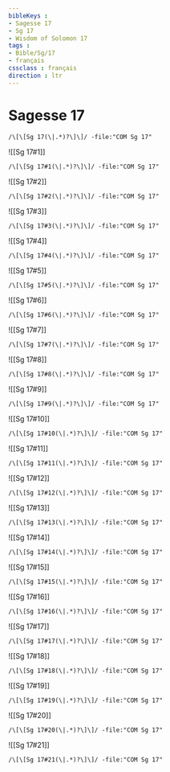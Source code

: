 ```yaml
---
bibleKeys : 
- Sagesse 17
- Sg 17
- Wisdom of Solomon 17
tags : 
- Bible/Sg/17
- français
cssclass : français
direction : ltr
---
```


# Sagesse 17

```query
/\[\[Sg 17(\|.*)?\]\]/ -file:"COM Sg 17"
```



![[Sg 17#1]]

```query
/\[\[Sg 17#1(\|.*)?\]\]/ -file:"COM Sg 17"
```

![[Sg 17#2]]

```query
/\[\[Sg 17#2(\|.*)?\]\]/ -file:"COM Sg 17"
```

![[Sg 17#3]]

```query
/\[\[Sg 17#3(\|.*)?\]\]/ -file:"COM Sg 17"
```

![[Sg 17#4]]

```query
/\[\[Sg 17#4(\|.*)?\]\]/ -file:"COM Sg 17"
```

![[Sg 17#5]]

```query
/\[\[Sg 17#5(\|.*)?\]\]/ -file:"COM Sg 17"
```

![[Sg 17#6]]

```query
/\[\[Sg 17#6(\|.*)?\]\]/ -file:"COM Sg 17"
```

![[Sg 17#7]]

```query
/\[\[Sg 17#7(\|.*)?\]\]/ -file:"COM Sg 17"
```

![[Sg 17#8]]

```query
/\[\[Sg 17#8(\|.*)?\]\]/ -file:"COM Sg 17"
```

![[Sg 17#9]]

```query
/\[\[Sg 17#9(\|.*)?\]\]/ -file:"COM Sg 17"
```

![[Sg 17#10]]

```query
/\[\[Sg 17#10(\|.*)?\]\]/ -file:"COM Sg 17"
```

![[Sg 17#11]]

```query
/\[\[Sg 17#11(\|.*)?\]\]/ -file:"COM Sg 17"
```

![[Sg 17#12]]

```query
/\[\[Sg 17#12(\|.*)?\]\]/ -file:"COM Sg 17"
```

![[Sg 17#13]]

```query
/\[\[Sg 17#13(\|.*)?\]\]/ -file:"COM Sg 17"
```

![[Sg 17#14]]

```query
/\[\[Sg 17#14(\|.*)?\]\]/ -file:"COM Sg 17"
```

![[Sg 17#15]]

```query
/\[\[Sg 17#15(\|.*)?\]\]/ -file:"COM Sg 17"
```

![[Sg 17#16]]

```query
/\[\[Sg 17#16(\|.*)?\]\]/ -file:"COM Sg 17"
```

![[Sg 17#17]]

```query
/\[\[Sg 17#17(\|.*)?\]\]/ -file:"COM Sg 17"
```

![[Sg 17#18]]

```query
/\[\[Sg 17#18(\|.*)?\]\]/ -file:"COM Sg 17"
```

![[Sg 17#19]]

```query
/\[\[Sg 17#19(\|.*)?\]\]/ -file:"COM Sg 17"
```

![[Sg 17#20]]

```query
/\[\[Sg 17#20(\|.*)?\]\]/ -file:"COM Sg 17"
```

![[Sg 17#21]]

```query
/\[\[Sg 17#21(\|.*)?\]\]/ -file:"COM Sg 17"
```

